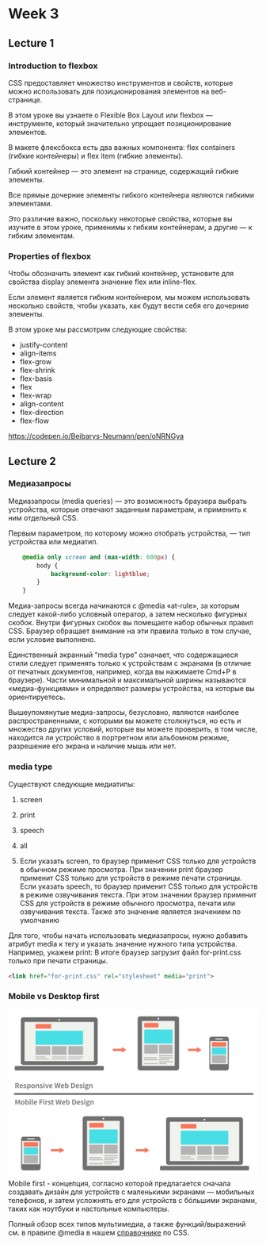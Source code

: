# Week 3

## Lecture 1

### Introduction to flexbox

CSS предоставляет множество инструментов и свойств, которые можно использовать для позиционирования элементов на веб-странице.

В этом уроке вы узнаете о Flexible Box Layout или flexbox — инструменте, который значительно упрощает позиционирование элементов.

В макете флексбокса есть два важных компонента: flex containers (гибкие контейнеры) и flex item (гибкие элементы). 

Гибкий контейнер — это элемент на странице, содержащий гибкие элементы. 

Все прямые дочерние элементы гибкого контейнера являются гибкими элементами. 

Это различие важно, поскольку некоторые свойства, которые вы изучите в этом уроке, применимы к гибким контейнерам, а другие — к гибким элементам.


### Properties of flexbox

Чтобы обозначить элемент как гибкий контейнер, установите для свойства display элемента значение flex или inline-flex. 

Если элемент является гибким контейнером, мы можем использовать несколько свойств, чтобы указать, как будут вести себя его дочерние элементы. 

В этом уроке мы рассмотрим следующие свойства:
* justify-content
* align-items
* flex-grow
* flex-shrink
* flex-basis
* flex
* flex-wrap
* align-content
* flex-direction
* flex-flow

https://codepen.io/Beibarys-Neumann/pen/oNRNGya

## Lecture 2

### Медиазапросы

Медиазапросы (media queries) — это возможность браузера выбрать устройства, которые отвечают заданным параметрам, и применить к ним отдельный CSS. 

Первым параметром, по которому можно отобрать устройства, — тип устройства или медиатип.
```css
    @media only screen and (max-width: 600px) {
        body {
            background-color: lightblue;
        }
    }
```

Медиа-запросы всегда начинаются с @media «at-rule», за которым следует какой-либо условный оператор, а затем несколько фигурных скобок. Внутри фигурных скобок вы помещаете набор обычных правил CSS. Браузер обращает внимание на эти правила только в том случае, если условие выполнено.

Единственный экранный “media type” означает, что содержащиеся стили следует применять только к устройствам с экранами (в отличие от печатных документов, например, когда вы нажимаете Cmd+P в браузере). Части минимальной и максимальной ширины называются «медиа-функциями» и определяют размеры устройства, на которые вы ориентируетесь.

Вышеупомянутые медиа-запросы, безусловно, являются наиболее распространенными, с которыми вы можете столкнуться, но есть и множество других условий, которые вы можете проверить, в том числе, находится ли устройство в портретном или альбомном режиме, разрешение его экрана и наличие мышь или нет.


### media type
Существуют следующие медиатипы:
1. screen
2. print
3. speech
4. all

5. Если указать screen, то браузер применит CSS только для устройств в обычном режиме просмотра.
При значении print браузер применит CSS только для устройств в режиме печати страницы.
Если указать speech, то браузер применит CSS только для устройств в режиме озвучивания текста.
При этом значении браузер применит CSS для устройств в режиме обычного просмотра, печати или озвучивания текста. Также это значение является значением по умолчанию

Для того, чтобы начать использовать медиазапросы, нужно добавить атрибут media к тегу <link> и указать значение нужного типа устройства. Например, укажем print: В итоге браузер загрузит файл for-print.css только при печати страницы.
```html
<link href="for-print.css" rel="stylesheet" media="print">
```

### Mobile vs Desktop first
![alt image](mobilefirst.png)
Mobile first - концепция, согласно которой предлагается сначала создавать дизайн для устройств с маленькими экранами — мобильных телефонов, и затем усложнять его для устройств с бóльшими экранами, таких как ноутбуки и настольные компьютеры.

Полный обзор всех типов мультимедиа, а также функций/выражений см. в правиле @media в нашем [справочнике](https://www.w3schools.com/css/css_rwd_mediaqueries.asp) по CSS.

